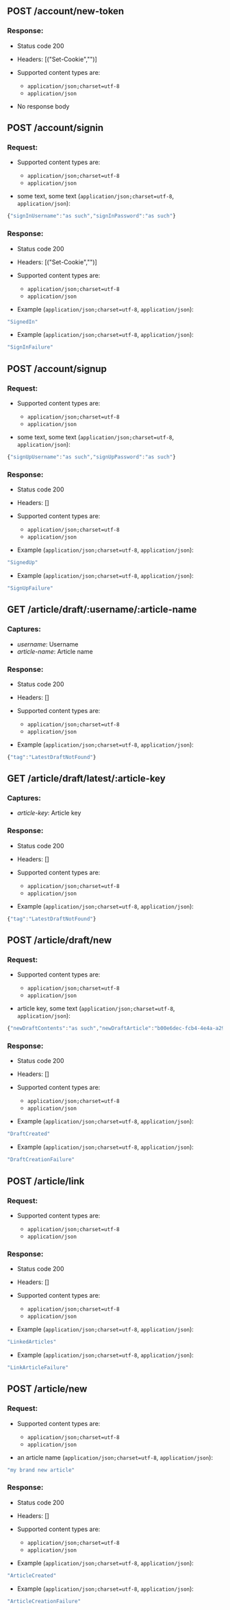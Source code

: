 ## POST /account/new-token

### Response:

- Status code 200
- Headers: [("Set-Cookie","<no header sample provided>")]

- Supported content types are:

    - `application/json;charset=utf-8`
    - `application/json`

- No response body

## POST /account/signin

### Request:

- Supported content types are:

    - `application/json;charset=utf-8`
    - `application/json`

- some text, some text (`application/json;charset=utf-8`, `application/json`):

```javascript
{"signInUsername":"as such","signInPassword":"as such"}
```

### Response:

- Status code 200
- Headers: [("Set-Cookie","<no header sample provided>")]

- Supported content types are:

    - `application/json;charset=utf-8`
    - `application/json`

- Example (`application/json;charset=utf-8`, `application/json`):

```javascript
"SignedIn"
```

- Example (`application/json;charset=utf-8`, `application/json`):

```javascript
"SignInFailure"
```

## POST /account/signup

### Request:

- Supported content types are:

    - `application/json;charset=utf-8`
    - `application/json`

- some text, some text (`application/json;charset=utf-8`, `application/json`):

```javascript
{"signUpUsername":"as such","signUpPassword":"as such"}
```

### Response:

- Status code 200
- Headers: []

- Supported content types are:

    - `application/json;charset=utf-8`
    - `application/json`

- Example (`application/json;charset=utf-8`, `application/json`):

```javascript
"SignedUp"
```

- Example (`application/json;charset=utf-8`, `application/json`):

```javascript
"SignUpFailure"
```

## GET /article/draft/:username/:article-name

### Captures:

- *username*: Username
- *article-name*: Article name

### Response:

- Status code 200
- Headers: []

- Supported content types are:

    - `application/json;charset=utf-8`
    - `application/json`

- Example (`application/json;charset=utf-8`, `application/json`):

```javascript
{"tag":"LatestDraftNotFound"}
```

## GET /article/draft/latest/:article-key

### Captures:

- *article-key*: Article key

### Response:

- Status code 200
- Headers: []

- Supported content types are:

    - `application/json;charset=utf-8`
    - `application/json`

- Example (`application/json;charset=utf-8`, `application/json`):

```javascript
{"tag":"LatestDraftNotFound"}
```

## POST /article/draft/new

### Request:

- Supported content types are:

    - `application/json;charset=utf-8`
    - `application/json`

- article key, some text (`application/json;charset=utf-8`, `application/json`):

```javascript
{"newDraftContents":"as such","newDraftArticle":"b00e6dec-fcb4-4e4a-a298-c5cac17e37e8"}
```

### Response:

- Status code 200
- Headers: []

- Supported content types are:

    - `application/json;charset=utf-8`
    - `application/json`

- Example (`application/json;charset=utf-8`, `application/json`):

```javascript
"DraftCreated"
```

- Example (`application/json;charset=utf-8`, `application/json`):

```javascript
"DraftCreationFailure"
```

## POST /article/link

### Request:

- Supported content types are:

    - `application/json;charset=utf-8`
    - `application/json`

### Response:

- Status code 200
- Headers: []

- Supported content types are:

    - `application/json;charset=utf-8`
    - `application/json`

- Example (`application/json;charset=utf-8`, `application/json`):

```javascript
"LinkedArticles"
```

- Example (`application/json;charset=utf-8`, `application/json`):

```javascript
"LinkArticleFailure"
```

## POST /article/new

### Request:

- Supported content types are:

    - `application/json;charset=utf-8`
    - `application/json`

- an article name (`application/json;charset=utf-8`, `application/json`):

```javascript
"my brand new article"
```

### Response:

- Status code 200
- Headers: []

- Supported content types are:

    - `application/json;charset=utf-8`
    - `application/json`

- Example (`application/json;charset=utf-8`, `application/json`):

```javascript
"ArticleCreated"
```

- Example (`application/json;charset=utf-8`, `application/json`):

```javascript
"ArticleCreationFailure"
```


